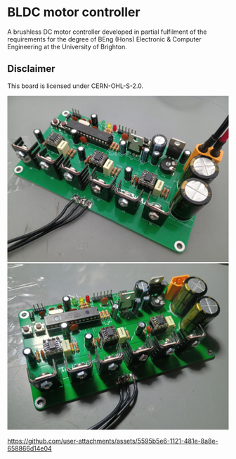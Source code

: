 # BLDC motor controller
A brushless DC motor controller developed in partial fulfilment of the requirements for the degree of BEng (Hons) Electronic & Computer Engineering at the University of Brighton.

## Disclaimer
This board is licensed under CERN-OHL-S-2.0.

![Image 1](Documentation/Image-1.jpeg)
![Image 2](Documentation/Image-2.jpeg)


https://github.com/user-attachments/assets/5595b5e6-1121-481e-8a8e-658866d14e04

